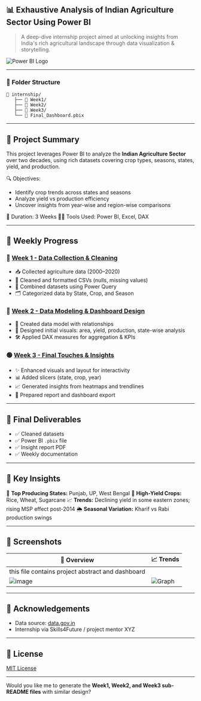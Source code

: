 
## 📊 **Exhaustive Analysis of Indian Agriculture Sector Using Power BI**

> A deep-dive internship project aimed at unlocking insights from India's rich agricultural landscape through data visualization & storytelling.

![Power BI Logo](https://img.icons8.com/color/96/power-bi.png)

---

### 📁 Folder Structure

```
📂 internship/
   ├── 📁 Week1/
   ├── 📁 Week2/
   ├── 📁 Week3/
   └── 📄 Final_Dashboard.pbix
```

---

## 🧠 Project Summary

This project leverages Power BI to analyze the **Indian Agriculture Sector** over two decades, using rich datasets covering crop types, seasons, states, yield, and production.

🔍 Objectives:

* Identify crop trends across states and seasons
* Analyze yield vs production efficiency
* Uncover insights from year-wise and region-wise comparisons

📅 Duration: 3 Weeks
👨‍💻 Tools Used: Power BI, Excel, DAX

---

## 📆 Weekly Progress

### 🔶 [Week 1 - Data Collection & Cleaning](./Week1/README.md)

* 📥 Collected agriculture data (2000–2020)
* 🧹 Cleaned and formatted CSVs (nulls, missing values)
* 🧮 Combined datasets using Power Query
* 🗂 Categorized data by State, Crop, and Season

### 🔷 [Week 2 - Data Modeling & Dashboard Design](./Week2/README.md)

* 🧩 Created data model with relationships
* 📌 Designed initial visuals: area, yield, production, state-wise analysis
* 🛠 Applied DAX measures for aggregation & KPIs

### 🟢 [Week 3 - Final Touches & Insights](./Week3/README.md)

* ✨ Enhanced visuals and layout for interactivity
* 📊 Added slicers (state, crop, year)
* 📈 Generated insights from heatmaps and trendlines
* 📎 Prepared report and dashboard export

---

## 📌 Final Deliverables

* ✅ Cleaned datasets
* ✅ Power BI `.pbix` file
* ✅ Insight report PDF
* ✅ Weekly documentation

---

## 🚀 Key Insights

📍 **Top Producing States:** Punjab, UP, West Bengal
🌾 **High-Yield Crops:** Rice, Wheat, Sugarcane
📈 **Trends:** Declining yield in some eastern zones; rising MSP effect post-2014
🌦️ **Seasonal Variation:** Kharif vs Rabi production swings

---

## 📸 Screenshots

| 📍 Overview                                                     | 📈 Trends                                                |
| --------------------------------------------------------------- | -------------------------------------------------------- |
| this file contains project abstract and dashboard
![image](https://github.com/user-attachments/assets/6e79ac1a-54b8-4b1f-9eb6-240dfa400b09) | ![Graph](https://img.icons8.com/ios/100/combo-chart.png) |

---

## 🙌 Acknowledgements

* Data source: [data.gov.in](https://data.gov.in/)
* Internship via Skills4Future / project mentor XYZ

---

## 📎 License

[MIT License](./LICENSE)

---

Would you like me to generate the **Week1, Week2, and Week3 sub-README files** with similar design?
